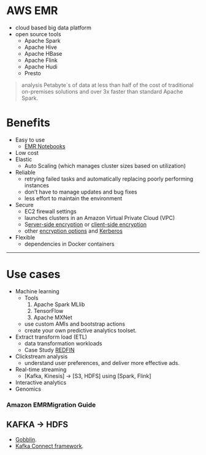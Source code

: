 # AWS EMR

* cloud based big data platform
* open source tools
    * Apache Spark
    * Apache Hive
    * Apache HBase
    * Apache Flink
    * Apache Hudi
    * Presto
> analysis Petabyte`s of data at less than half of the cost of traditional on-premises solutions and over 3x faster than standard Apache Spark.

# Benefits

* Easy to use 
    * [EMR Notebooks](https://pages.awscloud.com/EMR_Notebooks.html)
* Low cost
* Elastic
    * Auto Scaling (which manages cluster sizes based on utilization)
* Reliable
    * retrying failed tasks and automatically replacing poorly performing instances
    * don’t have to manage updates and bug fixes
    * less effort to maintain the environment
* Secure
    * EC2 firewall settings
    * launches clusters in an Amazon Virtual Private Cloud (VPC)
    * S[erver-side encryption](https://docs.aws.amazon.com/AmazonS3/latest/dev/UsingServerSideEncryption.html) or [client-side encryption](https://docs.aws.amazon.com/AmazonS3/latest/dev/UsingClientSideEncryption.html)
    * other [encryption options](https://docs.aws.amazon.com/emr/latest/ManagementGuide/emr-data-encryption-options.html) and [Kerberos](https://docs.aws.amazon.com/emr/latest/ManagementGuide/emr-kerberos-configure.html)
* Flexible
    * dependencies in Docker containers
---

# Use cases

* Machine learning
    * Tools
        1. Apache Spark MLlib
        2. TensorFlow
        3. Apache MXNet
    * use custom AMIs and bootstrap actions
    * create your own predictive analytics toolset.
* Extract transform load (ETL)
    * data transformation workloads
    * Case Study [REDFIN](https://aws.amazon.com/solutions/case-studies/redfin/)
* Clickstream analysis
    * understand user preferences, and deliver more effective ads.
* Real-time streaming
    * [Kafka, Kinesis] -> [S3, HDFS]  using [Spark, Flink]
* Interactive analytics
* Genomics

### Amazon EMRMigration Guide


## KAFKA -> HDFS

* [Gobblin](https://github.com/apache/incubator-gobblin).
* [Kafka Connect framework](https://github.com/confluentinc/kafka-connect-hdfs).
